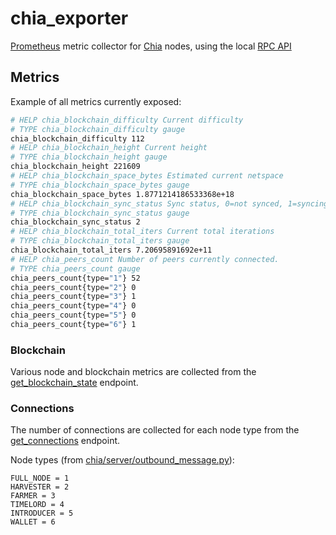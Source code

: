 # chia_exporter

[Prometheus](https://prometheus.io) metric collector for
[Chia](https://chia.net) nodes, using the local [RPC
API](https://github.com/Chia-Network/chia-blockchain/wiki/RPC-Interfaces)

## Metrics

Example of all metrics currently exposed:

``` sh
# HELP chia_blockchain_difficulty Current difficulty
# TYPE chia_blockchain_difficulty gauge
chia_blockchain_difficulty 112
# HELP chia_blockchain_height Current height
# TYPE chia_blockchain_height gauge
chia_blockchain_height 221609
# HELP chia_blockchain_space_bytes Estimated current netspace
# TYPE chia_blockchain_space_bytes gauge
chia_blockchain_space_bytes 1.8771214186533368e+18
# HELP chia_blockchain_sync_status Sync status, 0=not synced, 1=syncing, 2=synced
# TYPE chia_blockchain_sync_status gauge
chia_blockchain_sync_status 2
# HELP chia_blockchain_total_iters Current total iterations
# TYPE chia_blockchain_total_iters gauge
chia_blockchain_total_iters 7.20695891692e+11
# HELP chia_peers_count Number of peers currently connected.
# TYPE chia_peers_count gauge
chia_peers_count{type="1"} 52
chia_peers_count{type="2"} 0
chia_peers_count{type="3"} 1
chia_peers_count{type="4"} 0
chia_peers_count{type="5"} 0
chia_peers_count{type="6"} 1
```

### Blockchain

Various node and blockchain metrics are collected from the
[get_blockchain_state](https://github.com/Chia-Network/chia-blockchain/wiki/RPC-Interfaces#get_blockchain_state)
endpoint.

### Connections

The number of connections are collected for each node type from the
[get_connections](https://github.com/Chia-Network/chia-blockchain/wiki/RPC-Interfaces#get_connections)
endpoint.

Node types (from
[chia/server/outbound_message.py](https://github.com/Chia-Network/chia-blockchain/blob/main/chia/server/outbound_message.py#L10)):

    FULL_NODE = 1
    HARVESTER = 2
    FARMER = 3
    TIMELORD = 4
    INTRODUCER = 5
    WALLET = 6
